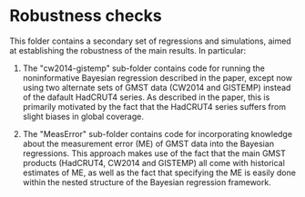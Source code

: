 # Robustness checks

This folder contains a secondary set of regressions and simulations, aimed at establishing the robustness of the main results. In particular:

1. The "cw2014-gistemp" sub-folder contains code for running the noninformative Bayesian regression described in the paper, except now using two alternate sets of GMST data (CW2014 and GISTEMP) instead of the dafault HadCRUT4 series. As described in the paper, this is primarily motivated by the fact that the HadCRUT4 series suffers from slight biases in global coverage.

2. The "MeasError" sub-folder contains code for incorporating knowledge about the measurement error (ME) of GMST data into the Bayesian regressions. This approach makes use of the fact that the main GMST products (HadCRUT4, CW2014 and GISTEMP) all come with historical estimates of ME, as well as the fact that specifying the ME is easily done within the nested structure of the Bayesian regression framework.

